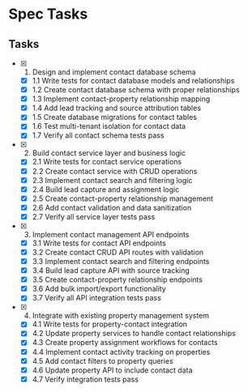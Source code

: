 # Spec Tasks

## Tasks

- [x] 1. Design and implement contact database schema
  - [x] 1.1 Write tests for contact database models and relationships
  - [x] 1.2 Create contact database schema with proper relationships
  - [x] 1.3 Implement contact-property relationship mapping
  - [x] 1.4 Add lead tracking and source attribution tables
  - [x] 1.5 Create database migrations for contact tables
  - [x] 1.6 Test multi-tenant isolation for contact data
  - [x] 1.7 Verify all contact schema tests pass

- [x] 2. Build contact service layer and business logic
  - [x] 2.1 Write tests for contact service operations
  - [x] 2.2 Create contact service with CRUD operations
  - [x] 2.3 Implement contact search and filtering logic
  - [x] 2.4 Build lead capture and assignment logic
  - [x] 2.5 Create contact-property relationship management
  - [x] 2.6 Add contact validation and data sanitization
  - [x] 2.7 Verify all service layer tests pass

- [x] 3. Implement contact management API endpoints
  - [x] 3.1 Write tests for contact API endpoints
  - [x] 3.2 Create contact CRUD API routes with validation
  - [x] 3.3 Implement contact search and filtering endpoints
  - [x] 3.4 Build lead capture API with source tracking
  - [x] 3.5 Create contact-property relationship endpoints
  - [x] 3.6 Add bulk import/export functionality
  - [x] 3.7 Verify all API integration tests pass

- [x] 4. Integrate with existing property management system
  - [x] 4.1 Write tests for property-contact integration
  - [x] 4.2 Update property services to handle contact relationships
  - [x] 4.3 Create property assignment workflows for contacts
  - [x] 4.4 Implement contact activity tracking on properties
  - [x] 4.5 Add contact filters to property queries
  - [x] 4.6 Update property API to include contact data
  - [x] 4.7 Verify integration tests pass
